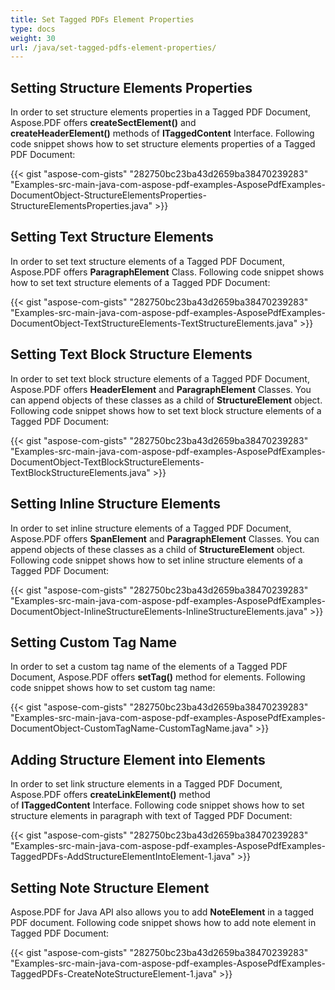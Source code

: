 ```yaml
---
title: Set Tagged PDFs Element Properties
type: docs
weight: 30
url: /java/set-tagged-pdfs-element-properties/
---
```


## **Setting Structure Elements Properties**
In order to set structure elements properties in a Tagged PDF Document, Aspose.PDF offers **createSectElement()** and **createHeaderElement()** methods of **ITaggedContent** Interface. Following code snippet shows how to set structure elements properties of a Tagged PDF Document:

{{< gist "aspose-com-gists" "282750bc23ba43d2659ba38470239283" "Examples-src-main-java-com-aspose-pdf-examples-AsposePdfExamples-DocumentObject-StructureElementsProperties-StructureElementsProperties.java" >}}
## **Setting Text Structure Elements**
In order to set text structure elements of a Tagged PDF Document, Aspose.PDF offers **ParagraphElement** Class. Following code snippet shows how to set text structure elements of a Tagged PDF Document:

{{< gist "aspose-com-gists" "282750bc23ba43d2659ba38470239283" "Examples-src-main-java-com-aspose-pdf-examples-AsposePdfExamples-DocumentObject-TextStructureElements-TextStructureElements.java" >}}
## **Setting Text Block Structure Elements**
In order to set text block structure elements of a Tagged PDF Document, Aspose.PDF offers **HeaderElement** and **ParagraphElement** Classes. You can append objects of these classes as a child of **StructureElement** object. Following code snippet shows how to set text block structure elements of a Tagged PDF Document:

{{< gist "aspose-com-gists" "282750bc23ba43d2659ba38470239283" "Examples-src-main-java-com-aspose-pdf-examples-AsposePdfExamples-DocumentObject-TextBlockStructureElements-TextBlockStructureElements.java" >}}
## **Setting Inline Structure Elements**
In order to set inline structure elements of a Tagged PDF Document, Aspose.PDF offers **SpanElement** and **ParagraphElement** Classes. You can append objects of these classes as a child of **StructureElement** object. Following code snippet shows how to set inline structure elements of a Tagged PDF Document:

{{< gist "aspose-com-gists" "282750bc23ba43d2659ba38470239283" "Examples-src-main-java-com-aspose-pdf-examples-AsposePdfExamples-DocumentObject-InlineStructureElements-InlineStructureElements.java" >}}
## **Setting Custom Tag Name**
In order to set a custom tag name of the elements of a Tagged PDF Document, Aspose.PDF offers **setTag()** method for elements. Following code snippet shows how to set custom tag name:

{{< gist "aspose-com-gists" "282750bc23ba43d2659ba38470239283" "Examples-src-main-java-com-aspose-pdf-examples-AsposePdfExamples-DocumentObject-CustomTagName-CustomTagName.java" >}}
## **Adding Structure Element into Elements**
In order to set link structure elements in a Tagged PDF Document, Aspose.PDF offers **createLinkElement()** method of **ITaggedContent** Interface. Following code snippet shows how to set structure elements in paragraph with text of Tagged PDF Document:

{{< gist "aspose-com-gists" "282750bc23ba43d2659ba38470239283" "Examples-src-main-java-com-aspose-pdf-examples-AsposePdfExamples-TaggedPDFs-AddStructureElementIntoElement-1.java" >}}
## **Setting Note Structure Element**
Aspose.PDF for Java API also allows you to add **NoteElement** in a tagged PDF document. Following code snippet shows how to add note element in Tagged PDF Document:

{{< gist "aspose-com-gists" "282750bc23ba43d2659ba38470239283" "Examples-src-main-java-com-aspose-pdf-examples-AsposePdfExamples-TaggedPDFs-CreateNoteStructureElement-1.java" >}}
